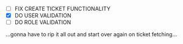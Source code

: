 - [ ] FIX CREATE TICKET FUNCTIONALITY
- [X] DO USER VALIDATION
- [ ] DO ROLE VALIDATION

...gonna have to rip it all out and start over again on ticket fetching...